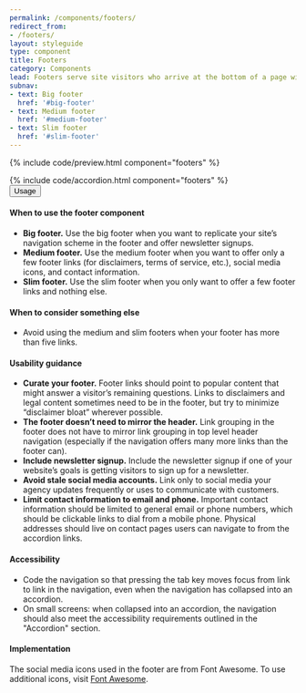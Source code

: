 ```yaml
---
permalink: /components/footers/
redirect_from:
- /footers/
layout: styleguide
type: component
title: Footers
category: Components
lead: Footers serve site visitors who arrive at the bottom of a page without finding what they want.
subnav:
- text: Big footer
  href: '#big-footer'
- text: Medium footer
  href: '#medium-footer'
- text: Slim footer
  href: '#slim-footer'
---
```


{% include code/preview.html component="footers" %}
<section class="site-component-section">
  {% include code/accordion.html component="footers" %}
  <div class="usa-accordion usa-accordion--bordered site-accordion-docs">
    <button class="usa-button-unstyled usa-accordion__button"
        aria-expanded="true" aria-controls="footer-docs">
      Usage
    </button>
    <div id="footer-docs" aria-hidden="false" class="usa-accordion__content site-component-usage">
      <h4>When to use the footer component</h4>
      <ul class="usa-content-list">
        <li><strong>Big footer.</strong> Use the big footer when you want to replicate your site’s navigation scheme in the footer and offer newsletter signups.</li>
        <li><strong>Medium footer.</strong> Use the medium footer when you want to offer only a few footer links (for disclaimers, terms of service, etc.), social media icons, and contact information.</li>
        <li><strong>Slim footer.</strong> Use the slim footer when you only want to offer a few footer links and nothing else.</li>
      </ul>
      <h4>When to consider something else</h4>
      <ul class="usa-content-list">
        <li>Avoid using the medium and slim footers when your footer has more than five links.</li>
      </ul>
      <h4>Usability guidance</h4>
      <ul class="usa-content-list">
        <li><strong>Curate your footer.</strong> Footer links should point to popular content that might answer a visitor’s remaining questions. Links to disclaimers and legal content sometimes need to be in the footer, but try to minimize “disclaimer bloat” wherever possible.</li>
        <li><strong>The footer doesn’t need to mirror the header.</strong> Link grouping in the footer does not have to mirror link grouping in top level header navigation (especially if the navigation offers many more links than the footer can).</li>
        <li><strong>Include newsletter signup.</strong> Include the newsletter signup if one of your website’s goals is getting visitors to sign up for a newsletter.</li>
        <li><strong>Avoid stale social media accounts.</strong> Link only to social media your agency updates frequently or uses to communicate with customers.</li>
        <li><strong>Limit contact information to email and phone.</strong> Important contact information should be limited to general email or phone numbers, which should be clickable links to dial from a mobile phone. Physical addresses should live on contact pages users can navigate to from the accordion links.</li>
      </ul>
      <h4 class="usa-heading">Accessibility</h4>
      <ul class="usa-content-list">
        <li>Code the navigation so that pressing the tab key moves focus from link to link in the navigation, even when the navigation has collapsed into an accordion.</li>
        <li>On small screens: when collapsed into an accordion, the navigation should also meet the accessibility requirements outlined in the "Accordion" section.</li>
      </ul>
      <h4 class="usa-heading">Implementation</h4>
      <p>The social media icons used in the footer are from Font Awesome. To use additional icons, visit <a href="https://fontawesome.com/">Font Awesome</a>.</p>
    </div>
  </div>
</section>
